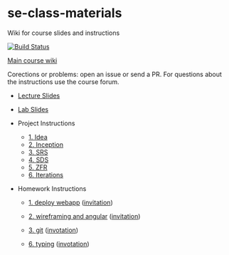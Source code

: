 # se-class-materials
Wiki for course slides and instructions 

[![Build Status](https://travis-ci.com/jce-il/se-class-materials.svg?token=A32fEPgKUvjwnDqzT4qn&branch=master)](https://travis-ci.com/jce-il/se-class-materials)

[Main course wiki](https://github.com/jce-il/se-class/wiki)

Corections or problems: open an issue or send a PR. For questions about the instructions use the course forum.

- [Lecture Slides](lecture/)
- [Lab Slides](lab/)

- Project Instructions
  - [1. Idea](docs/proj1-idea.md)
  - [2. Inception](docs/proj2-inception.md)
  - [3. SRS](docs/proj3-srs.md)
  - [4. SDS](docs/proj4-sds.md)
  - [5. ZFR](docs/proj5-zfr.md)
  - [6. Iterations](docs/proj6-iterations.md)

- Homework Instructions
  - [1. deploy webapp](docs/hw1-deploy-webapp.md) ([invitation](https://classroom.github.com/assignment-invitations/bcd5f121567d52e45feade01e0657519))
  - [2. wireframing and angular](docs/hw2-wireframing-angular.md) ([invitation](https://classroom.github.com/assignment-invitations/38ea127fc93c870742dca2a1338e9b43))
  - [3. git](docs/hw3-git.md) ([invotation](https://classroom.github.com/assignment-invitations/03dc4c8585f5c644d97510be2ba7fec1))

  - [6. typing](docs/hw6-typing.md) ([invotation](https://classroom.github.com/assignment-invitations/4c1b980090f50825d542bc0f04b9794c))
